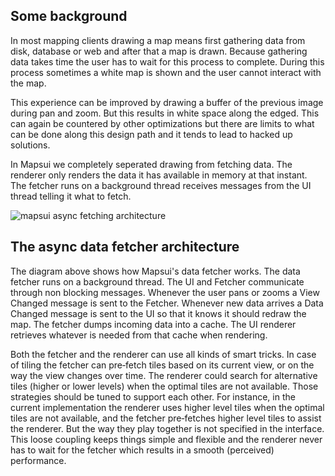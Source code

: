 ## Some background

In most mapping clients drawing a map means first gathering data from disk, database or web and after that a map is drawn. Because gathering data takes time the user has to wait for this process to complete. During this process sometimes a white map is shown and the user cannot interact with the map. 

This experience can be improved by drawing a buffer of the previous image during pan and zoom. But this results in white space along the edged. This can again be countered by other optimizations but there are limits to what can be done along this design path and it tends to lead to hacked up solutions.

In Mapsui we completely seperated drawing from fetching data. The renderer only renders the data it has available in memory at that instant. The fetcher runs on a background thread receives messages from the UI thread telling it what to fetch.


![mapsui async fetching architecture](https://raw.githubusercontent.com/pauldendulk/Mapsui/master/Docs/Images/brutile_fetcher.png)
## The async data fetcher architecture

The diagram above shows how Mapsui's data fetcher works. The data fetcher runs on a background thread. The UI and Fetcher communicate through non blocking messages. Whenever the user pans or zooms a View Changed message is sent to the Fetcher. Whenever new data arrives a Data Changed message is sent to the UI so that it knows it should redraw the map. The fetcher dumps incoming data into a cache. The UI renderer retrieves whatever is needed from that cache when rendering.

Both the fetcher and the renderer can use all kinds of smart tricks. In case of tiling the fetcher can pre‐fetch tiles based on its current view, or on the way the view changes over time. The renderer could search for alternative tiles (higher or lower levels) when the optimal tiles are not available. Those strategies should be tuned to support each other. For instance, in the current implementation the renderer uses higher level tiles when the optimal tiles are not available, and the fetcher pre‐fetches higher level tiles to assist the renderer. But the way they play together is not specified in the interface. This loose coupling keeps things simple and flexible and the renderer never has to wait for the fetcher which results in a smooth (perceived) performance.